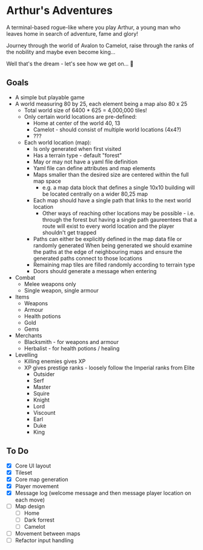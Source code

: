 # Arthur's Adventures

A terminal-based rogue-like where you play Arthur, a young man who leaves home in search of adventure, fame and glory!

Journey through the world of Avalon to Camelot, raise through the ranks of the nobility and maybe even become king...

Well that's the dream - let's see how we get on... 🤣

## Goals

- A simple but playable game
- A world measuring 80 by 25, each element being a map also 80 x 25
  - Total world size of 6400 * 625 = 4,000,000 tiles!
  - Only certain world locations are pre-defined:
    - Home at center of the world 40, 13
    - Camelot - should consist of multiple world locations (4x4?)
    - ???
  - Each world location (map):
    - Is only generated when first visited
    - Has a terrain type - default "forest"
    - May or may not have a yaml file definition
    - Yaml file can define attributes and map elements
    - Maps smaller than the desired size are centered within the full map space
      - e.g. a map data block that defines a single 10x10 building will be located centrally on a wider 80,25 map
    - Each map should have a single path that links to the next world location
      - Other ways of reaching other locations may be possible - i.e. through the forest but having a single path
        gaureentees that a route will exist to every world location and the player shouldn't get trapped
    - Paths can either be explicitly defined in the map data file or randomly generated
      When being generated we should examine the paths at the edge of neighbouring maps and ensure the generated paths
      connect to those locations
    - Remaining map tiles are filled randomly according to terrain type
    - Doors should generate a message when entering
- Combat
  - Melee weapons only
  - Single weapon, single armour
- Items
  - Weapons
  - Armour
  - Health potions
  - Gold
  - Gems
- Merchants
  - Blacksmith - for weapons and armour
  - Herbalist - for health potions / healing
- Levelling
  - Killing enemies gives XP
  - XP gives prestige ranks - loosely follow the Imperial ranks from Elite
    - Outsider
    - Serf
    - Master
    - Squire
    - Knight
    - Lord
    - Viscount
    - Earl
    - Duke
    - King

## To Do

- [x] Core UI layout
- [x] Tileset
- [x] Core map generation
- [x] Player movement
- [x] Message log (welcome message and then message player location on each move)
- [ ] Map design
  - [ ] Home
  - [ ] Dark forrest
  - [ ] Camelot
- [ ] Movement between maps
- [ ] Refactor input handling
